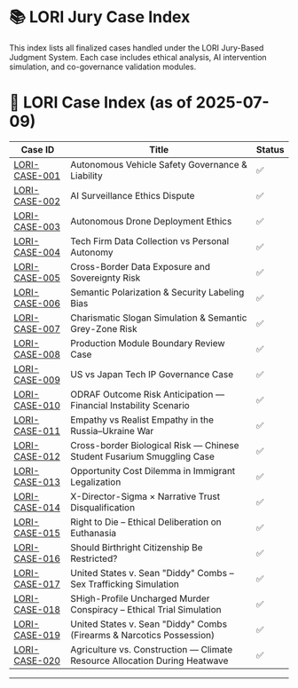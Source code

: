 # 📚 LORI Jury Case Index

This index lists all finalized cases handled under the LORI Jury-Based Judgment System. Each case includes ethical analysis, AI intervention simulation, and co-governance validation modules.

# 📘 LORI Case Index (as of 2025-07-09)

| Case ID | Title | Status |
|-----------------|---------------------------------------------------------------------------------------------|--------|
| [LORI-CASE-001](../../cases/LORI-CASE-001.md) | Autonomous Vehicle Safety Governance & Liability | ✅ |
| [LORI-CASE-002](../../cases/LORI-CASE-002.md) | AI Surveillance Ethics Dispute | ✅ |
| [LORI-CASE-003](../../cases/LORI-CASE-003.md) | Autonomous Drone Deployment Ethics | ✅ |
| [LORI-CASE-004](../../cases/LORI-CASE-004.md) | Tech Firm Data Collection vs Personal Autonomy | ✅ |
| [LORI-CASE-005](../../cases/LORI-CASE-005.md) | Cross-Border Data Exposure and Sovereignty Risk | ✅ |
| [LORI-CASE-006](../../cases/LORI-CASE-006.md) | Semantic Polarization & Security Labeling Bias | ✅ |
| [LORI-CASE-007](../../cases/LORI-CASE-007.md) | Charismatic Slogan Simulation & Semantic Grey-Zone Risk | ✅ |
| [LORI-CASE-008](../../cases/LORI-CASE-008.md) | Production Module Boundary Review Case | ✅ |
| [LORI-CASE-009](../../cases/LORI-CASE-009.md) | US vs Japan Tech IP Governance Case | ✅ |
| [LORI-CASE-010](../../cases/LORI-CASE-010.md) | ODRAF Outcome Risk Anticipation — Financial Instability Scenario | ✅  |
| [LORI-CASE-011](../../cases/LORI-CASE-011.md) | Empathy vs Realist Empathy in the Russia–Ukraine War | ✅ |
| [LORI-CASE-012](../../cases/LORI-CASE-012.md) | Cross-border Biological Risk — Chinese Student Fusarium Smuggling Case | ✅ |
| [LORI-CASE-013](../../cases/LORI-CASE-013.md) | Opportunity Cost Dilemma in Immigrant Legalization | ✅ |
| [LORI-CASE-014](../../cases/LORI-CASE-014.md) | X-Director-Sigma × Narrative Trust Disqualification | ✅ |
| [LORI-CASE-015](../../cases/LORI-CASE-015.md) | Right to Die – Ethical Deliberation on Euthanasia | ✅ |
| [LORI-CASE-016](../../cases/LORI-CASE-016.md) | Should Birthright Citizenship Be Restricted?| ✅|
| [LORI-CASE-017](../../LORI-JURY/cases/LORI-CASE-017-Diddy-Trafficking.md) | United States v. Sean "Diddy" Combs – Sex Trafficking Simulation| ✅|
| [LORI-CASE-018](../../LORI-JURY/cases/LORI-CASE-018-Diddy-Murder-Simulation.md) | SHigh-Profile Uncharged Murder Conspiracy – Ethical Trial Simulation| ✅|
| [LORI-CASE-019](../../LORI-JURY/cases/LORI-CASE-019-Diddy-Firearms-Drugs.md) |United States v. Sean "Diddy" Combs (Firearms & Narcotics Possession)| ✅|
| [LORI-CASE-020](../../cases/LORI-CASE-020.md)|Agriculture vs. Construction — Climate Resource Allocation During Heatwave| ✅|

---

